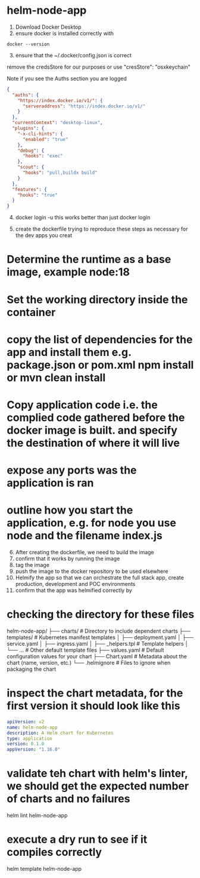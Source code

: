 # helm-node-app


1. Download Docker Desktop
2. ensure docker is installed correctly with

```docker --version ```

3. ensure that the ~/.docker/config.json is correct

remove the credsStore for our purposes or use "cresStore": "osxkeychain"

Note if you see the Auths section you are logged

```JSON
{
  "auths": {
    "https://index.docker.io/v1/": {
      "serveraddress": "https://index.docker.io/v1/"
    }
  },
  "currentContext": "desktop-linux",
  "plugins": {
    "-x-cli-hints": {
      "enabled": "true"
    },
    "debug": {
      "hooks": "exec"
    },
    "scout": {
      "hooks": "pull,buildx build"
    }
  },
  "features": {
    "hooks": "true"
  }
}
```

4. docker login -u 
  this works better than just docker login

5. create the dockerfile trying to reproduce these steps as necessary for the dev apps you creat

# Determine the runtime as a base image, example node:18
# Set the working directory inside the container
# copy the list of dependencies for the app and install them e.g. package.json or pom.xml npm install or mvn clean install
# Copy application code i.e. the complied code gathered before the docker image is built. and specify the destination of where it will live
# expose any ports was the application is ran
# outline how you start the application, e.g. for node you use node and the filename index.js

6. After creating the dockerfile, we need to build the image
7. confirm that it works by running the image
8. tag the image
9. push the image to the docker repository to be used elsewhere
10. Helmify the app so that we can orchestrate the full stack app, create production, development and POC environments
11. confirm that the app was helmified correctly by

# checking the directory for these files

helm-node-app/
├── charts/          # Directory to include dependent charts
├── templates/       # Kubernetes manifest templates
│   ├── deployment.yaml
│   ├── service.yaml
│   ├── ingress.yaml
│   ├── _helpers.tpl # Template helpers
│   └── ...          # Other default template files
├── values.yaml      # Default configuration values for your chart
├── Chart.yaml       # Metadata about the chart (name, version, etc.)
└── .helmignore      # Files to ignore when packaging the chart


# inspect the chart metadata, for the first version it should look like this

```yaml
apiVersion: v2
name: helm-node-app
description: A Helm chart for Kubernetes
type: application
version: 0.1.0
appVersion: "1.16.0"
```

# validate teh chart with helm's linter, we should get the expected number of charts and no failures

helm lint helm-node-app

# execute a dry run to see if it compiles correctly

helm template helm-node-app
